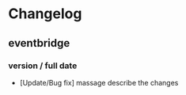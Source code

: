 # Changelog

## eventbridge

### version / full date
* [Update/Bug fix] massage describe the changes